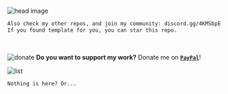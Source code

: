 ![head image](https://wnm210.github.io/wnm210/templates.svg)
```txt
Also check my other repos, and join my community: discord.gg/4KMSbpE
If you found template for you, you can star this repo.
```
<br />

![donate](https://wnm210.github.io/wnm210/donate.svg)
**Do you want to support my work?** Donate me on [**`PayPal`**](https://paypal.me/)!
<br />

![list](https://wnm210.github.io/wnm210/templates_list.svg)
```err
Nothing is here? Or...
```
